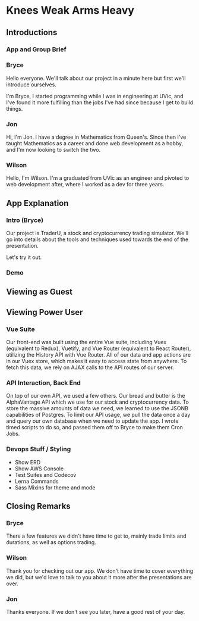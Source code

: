 # Knees Weak Arms Heavy

## Introductions

### App and Group Brief

### Bryce

Hello everyone. We'll talk about our project in a minute here but first we'll introduce ourselves.

I'm Bryce, I started programming while I was in engineering at UVic, and I've found it more fulfilling than the jobs I've had since because I get to build things.

### Jon

Hi, I'm Jon. I have a degree in Mathematics from Queen's. Since then I've taught Mathematics as a career and done web development as a hobby, and I'm now looking to switch the two.

### Wilson

Hello, I'm Wilson. I'm a graduated from UVic as an engineer and pivoted to web development after, where I worked as a dev for three years.

## App Explanation

### Intro (Bryce)

Our project is TraderU, a stock and cryptocurrency trading simulator. We'll go into details about the tools and techniques used towards the end of the presentation.

Let's try it out.

### Demo

<!-- Wilson as Narrator, Bryce as User -->

## Viewing as Guest

<!-- Jon as Narrator, Bryce as User -->

## Viewing Power User

<!-- Wilson -->

### Vue Suite

Our front-end was built using the entire Vue suite, including Vuex (equivalent to Redux), Vuetify, and Vue Router (equivalent to React Router), utilizing the History API with Vue Router. All of our data and app actions are in our Vuex store, which makes it easy to access state from anywhere. To fetch this data, we rely on AJAX calls to the API routes of our server.

<!-- Jon -->

### API Interaction, Back End

On top of our own API, we used a few others. Our bread and butter is the AlphaVantage API which we use for our stock and cryptocurrency data. To store the massive amounts of data we need, we learned to use the JSONB capabilities of Postgres. To limit our API usage, we pull the data once a day and query our own database when we need to update the app. I wrote timed scripts to do so, and passed them off to Bryce to make them Cron Jobs.

<!-- Bryce -->

### Devops Stuff / Styling

- Show ERD
- Show AWS Console
- Test Suites and Codecov
- Lerna Commands
- Sass Mixins for theme and mode

## Closing Remarks

### Bryce

There a few features we didn't have time to get to, mainly trade limits and durations, as well as options trading.

### Wilson

Thank you for checking out our app. We don't have time to cover everything we did, but we'd love to talk to you about it more after the presentations are over.

### Jon

Thanks everyone. If we don't see you later, have a good rest of your day.
